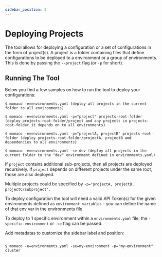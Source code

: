 ```yaml
---
sidebar_position: 2
---
```


# Deploying Projects

The tool allows for deploying a configuration or a set of configurations in the form of project(s). A project is a folder containing files that define configurations to be deployed to a environment or a group of environments. This is done by passing the `--project` flag (or `-p` for short).

## Running The Tool

Below you find a few samples on how to run the tool to deploy your configurations:

```shell title="shell"
$ monaco -e=environments.yaml (deploy all projects in the current folder to all environments)

$ monaco -e=environments.yaml -p="project" projects-root-folder (deploy projects-root-folder/project and any projects in projects-root-folder it depends on to all environments)

$ monaco -e=environments.yaml -p="projectA, projectB" projects-root-folder (deploy projects-root-folder/projectA, projectB and dependencies to all environments)

$ monaco -e=environments.yaml -se dev (deploy all projects in the current folder to the "dev" environment defined in environments.yaml)
```

If `project` contains additional sub-projects, then all projects are deployed recursively. If `project` depends on different projects under the same root,
those are also deployed.

Multiple projects could be specified by `-p="projectA, projectB, projectC/subproject"`.

To deploy configuration the tool will need a valid API Token(s) for the given environments defined as `environment variables` - you can define the name of that env var in the environments file.

To deploy to 1 specific environment within a `environments.yaml` file, the `-specific-environment` or `-se` flag can be passed:

Add metadatas to customize the sidebar label and position:

```shell title="shell"

$ monaco -e=environments.yaml -se=my-environment -p="my-environment" cluster

```
